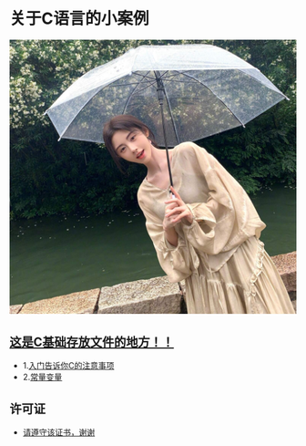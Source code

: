 # 关于C语言的小案例

<img src="https://github.com/sujiuer5201314/C/blob/main/%E5%94%AF%E4%BD%A0%E6%9C%80%E4%BA%89%E6%B0%94.jpg" style="pointer-events: none;">

## [这是C基础存放文件的地方！！](https://github.com/sujiuer5201314/C)

- 1.[入门告诉你C的注意事项](https://github.com/sujiuer5201314/C/tree/main/C/1)
- 2.[常量变量](https://github.com/sujiuer5201314/C/tree/main/C/2)

## 许可证
- [请遵守该证书，谢谢](https://github.com/sujiuer5201314/C/blob/main/README.md)